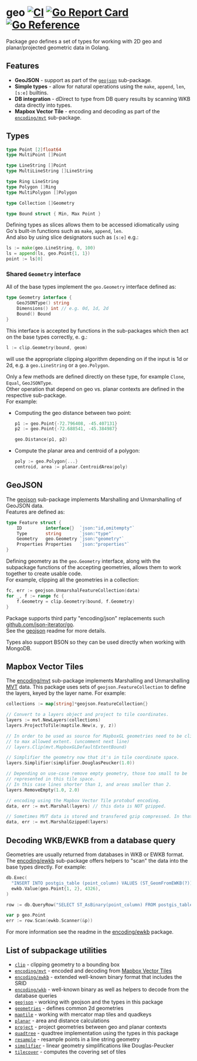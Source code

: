 # geo [![CI](https://github.com/pchchv/geo/workflows/CI/badge.svg)](https://github.com/pchchv/geo/actions?query=workflow%3ACI+event%3Apush) [![Go Report Card](https://goreportcard.com/badge/github.com/pchchv/geo)](https://goreportcard.com/report/github.com/pchchv/geo) [![Go Reference](https://pkg.go.dev/badge/github.com/pchchv/geo.svg)](https://pkg.go.dev/github.com/pchchv/geo)

Package *geo* defines a set of types for working with 2D geo and planar/projected geometric data in Golang.

## Features
- **GeoJSON** - support as part of the [`geojson`](geojson) sub-package.
- **Simple types** - allow for natural operations using the `make`, `append`, `len`, `[s:e]` builtins.
- **DB integration** - dDirect to type from DB query results by scanning WKB data directly into types.
- **Mapbox Vector Tile** - encoding and decoding as part of the [`encoding/mvt`](encoding/mvt) sub-package.

## Types

```go
type Point [2]float64
type MultiPoint []Point

type LineString []Point
type MultiLineString []LineString

type Ring LineString
type Polygon []Ring
type MultiPolygon []Polygon

type Collection []Geometry

type Bound struct { Min, Max Point }
```

Defining types as slices allows them to be accessed idiomatically using Go's built-in functions such as `make`, `append`, `len`.  
And also by using slice designators such as `[s:e]` e.g.:

```go
ls := make(geo.LineString, 0, 100)
ls = append(ls, geo.Point{1, 1})
point := ls[0]
```

### Shared `Geometry` interface

All of the base types implement the `geo.Geometry` interface defined as:

```go
type Geometry interface {
    GeoJSONType() string
    Dimensions() int // e.g. 0d, 1d, 2d
    Bound() Bound
}
```

This interface is accepted by functions in the sub-packages which then act on the base types correctly, e. g.:

```go
l := clip.Geometry(bound, geom)
```

will use the appropriate clipping algorithm depending on if the input is 1d or 2d, e.g. a `geo.LineString` or a `geo.Polygon`.

Only a few methods are defined directly on these type, for example `Clone`, `Equal`, `GeoJSONType`.  
Other operation that depend on geo vs. planar contexts are defined in the respective sub-package.  
For example:

- Computing the geo distance between two point:

  ```go
  p1 := geo.Point{-72.796408, -45.407131}
  p2 := geo.Point{-72.688541, -45.384987}

  geo.Distance(p1, p2)
  ```

- Compute the planar area and centroid of a polygon:

  ```go
  poly := geo.Polygon{...}
  centroid, area := planar.CentroidArea(poly)
  ```

## GeoJSON

The [geojson](geojson) sub-package implements Marshalling and Unmarshalling of GeoJSON data.  
Features are defined as:

```go
type Feature struct {
    ID         interface{}  `json:"id,omitempty"`
    Type       string       `json:"type"`
    Geometry   geo.Geometry `json:"geometry"`
    Properties Properties   `json:"properties"`
}
```

Defining geometry as the `geo.Geometry` interface, along with the subpackage functions of the accepting geometries, allows them to work together to create usable code.  
For example, clipping all the geometries in a collection:

```go
fc, err := geojson.UnmarshalFeatureCollection(data)
for _, f := range fc {
    f.Geometry = clip.Geometry(bound, f.Geometry)
}
```

Package supports third party "encoding/json" replacements such [github.com/json-iterator/go](https://github.com/json-iterator/go).  
See the [geojson](geojson) readme for more details.

Types also support BSON so they can be used directly when working with MongoDB.

## Mapbox Vector Tiles

The [encoding/mvt](encoding/mvt) sub-package implements Marshalling and
Unmarshalling [MVT](https://www.mapbox.com/vector-tiles/) data.
This package uses sets of `geojson.FeatureCollection` to define the layers,
keyed by the layer name. For example:

```go
collections := map[string]*geojson.FeatureCollection{}

// Convert to a layers object and project to tile coordinates.
layers := mvt.NewLayers(collections)
layers.ProjectToTile(maptile.New(x, y, z))

// In order to be used as source for MapboxGL geometries need to be clipped
// to max allowed extent. (uncomment next line)
// layers.Clip(mvt.MapboxGLDefaultExtentBound)

// Simplifier the geometry now that it's in tile coordinate space.
layers.Simplifier(simplifier.DouglasPeucker(1.0))

// Depending on use-case remove empty geometry, those too small to be
// represented in this tile space.
// In this case lines shorter than 1, and areas smaller than 2.
layers.RemoveEmpty(1.0, 2.0)

// encoding using the Mapbox Vector Tile protobuf encoding.
data, err := mvt.Marshal(layers) // this data is NOT gzipped.

// Sometimes MVT data is stored and transfered gzip compressed. In that case:
data, err := mvt.MarshalGzipped(layers)
```

## Decoding WKB/EWKB from a database query

Geometries are usually returned from databases in WKB or EWKB format. The [encoding/ewkb](encoding/ewkb) sub-package offers helpers to "scan" the data into the base types directly.
For example:

```go
db.Exec(
  "INSERT INTO postgis_table (point_column) VALUES (ST_GeomFromEWKB(?))",
  ewkb.Value(geo.Point{1, 2}, 4326),
)

row := db.QueryRow("SELECT ST_AsBinary(point_column) FROM postgis_table")

var p geo.Point
err := row.Scan(ewkb.Scanner(&p))
```

For more information see the readme in the [encoding/ewkb](encoding/ewkb) package.

## List of subpackage utilities

- [`clip`](clip) - clipping geometry to a bounding box
- [`encoding/mvt`](encoding/mvt) - encoded and decoding from [Mapbox Vector Tiles](https://www.mapbox.com/vector-tiles/)
- [`encoding/ewkb`](encoding/ewkb) - extended well-known binary format that includes the SRID
- [`encoding/wkb`](encoding/wkb) - well-known binary as well as helpers to decode from the database queries
- [`geojson`](geojson) - working with geojson and the types in this package
- [`geometries`](geometries) - defines common 2d geometries
- [`maptile`](maptile) - working with mercator map tiles and quadkeys
- [`planar`](planar) - area and distance calculations
- [`project`](project) - project geometries between geo and planar contexts
- [`quadtree`](quadtree) - quadtree implementation using the types in this package
- [`resample`](resample) - resample points in a line string geometry
- [`simplifier`](simplifier) - linear geometry simplifications like Douglas-Peucker
- [`tilecover`](tilecover) - computes the covering set of tiles